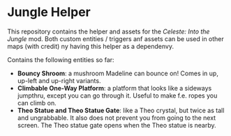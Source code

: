 # Jungle Helper

This repository contains the helper and assets for the _Celeste: Into the Jungle_ mod. Both custom entities / triggers anf assets can be used in other maps (with credit) ny having this helper as a dependenvy.

Contains the following entities so far:
- **Bouncy Shroom**: a mushroom Madeline can bounce on! Comes in up, up-left and up-right variants.
- **Climbable One-Way Platform**: a platform that looks like a sideways jumpthru, except you can go through it. Useful to make f.e. ropes you can climb on.
- **Theo Statue and Theo Statue Gate**: like a Theo crystal, but twice as tall and ungrabbable. It also does not prevent you from going to the next screen. The Theo statue gate opens when the Theo statue is nearby.
